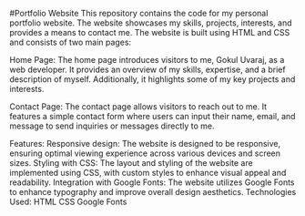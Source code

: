 #Portfolio Website
This repository contains the code for my personal portfolio website. The website showcases my skills, projects, interests, and provides a means to contact me. The website is built using HTML and CSS and consists of two main pages:

Home Page: The home page introduces visitors to me, Gokul Uvaraj, as a web developer. It provides an overview of my skills, expertise, and a brief description of myself. Additionally, it highlights some of my key projects and interests.

Contact Page: The contact page allows visitors to reach out to me. It features a simple contact form where users can input their name, email, and message to send inquiries or messages directly to me.

Features:
Responsive design: The website is designed to be responsive, ensuring optimal viewing experience across various devices and screen sizes.
Styling with CSS: The layout and styling of the website are implemented using CSS, with custom styles to enhance visual appeal and readability.
Integration with Google Fonts: The website utilizes Google Fonts to enhance typography and improve overall design aesthetics.
Technologies Used:
HTML
CSS
Google Fonts
